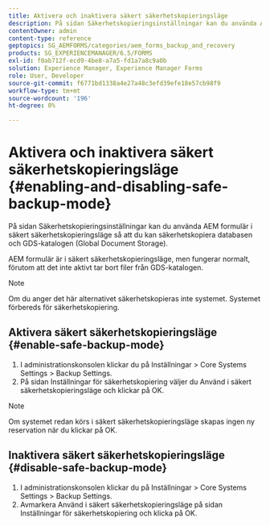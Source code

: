 ```yaml
---
title: Aktivera och inaktivera säkert säkerhetskopieringsläge
description: På sidan Säkerhetskopieringsinställningar kan du använda AEM formulär i säkert säkerhetskopieringsläge så att du kan säkerhetskopiera databasen och GDS-katalogen (Global Document Storage). Lär dig hur du aktiverar och inaktiverar läget för säker säkerhetskopiering.
contentOwner: admin
content-type: reference
geptopics: SG_AEMFORMS/categories/aem_forms_backup_and_recovery
products: SG_EXPERIENCEMANAGER/6.5/FORMS
exl-id: f0ab712f-ecd9-4be8-a7a5-fd1a7a8c9a0b
solution: Experience Manager, Experience Manager Forms
role: User, Developer
source-git-commit: f6771bd1338a4e27a48c3efd39efe18e57cb98f9
workflow-type: tm+mt
source-wordcount: '196'
ht-degree: 0%

---
```


# Aktivera och inaktivera säkert säkerhetskopieringsläge {#enabling-and-disabling-safe-backup-mode}

På sidan Säkerhetskopieringsinställningar kan du använda AEM formulär i säkert säkerhetskopieringsläge så att du kan säkerhetskopiera databasen och GDS-katalogen (Global Document Storage).

AEM formulär är i säkert säkerhetskopieringsläge, men fungerar normalt, förutom att det inte aktivt tar bort filer från GDS-katalogen.

>[!NOTE]
>
>Om du anger det här alternativet säkerhetskopieras inte systemet. Systemet förbereds för säkerhetskopiering.

## Aktivera säkert säkerhetskopieringsläge {#enable-safe-backup-mode}

1. I administrationskonsolen klickar du på Inställningar > Core Systems Settings > Backup Settings.
1. På sidan Inställningar för säkerhetskopiering väljer du Använd i säkert säkerhetskopieringsläge och klickar på OK.

>[!NOTE]
>
>Om systemet redan körs i säkert säkerhetskopieringsläge skapas ingen ny reservation när du klickar på OK.

## Inaktivera säkert säkerhetskopieringsläge {#disable-safe-backup-mode}

1. I administrationskonsolen klickar du på Inställningar > Core Systems Settings > Backup Settings.
1. Avmarkera Använd i säkert säkerhetskopieringsläge på sidan Inställningar för säkerhetskopiering och klicka på OK.
